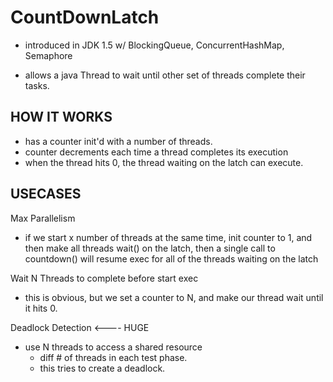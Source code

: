 # CountDownLatch
- introduced in JDK 1.5 w/ BlockingQueue, ConcurrentHashMap, Semaphore

- allows a java Thread to wait until other set of threads complete their tasks. 

## HOW IT WORKS
- has a counter init'd with a number of threads.
- counter decrements each time a thread completes its execution
- when the thread hits 0, the thread waiting on the latch can execute.

## USECASES
Max Parallelism
- if we start x number of threads at the same time, init counter to 1, and then
make all threads wait() on the latch, then a single call to countdown() will
resume exec for all of the threads waiting on the latch

Wait N Threads to complete before start exec
- this is obvious, but we set a counter to N, and make our thread wait until it hits 0. 

Deadlock Detection <---- HUGE
- use N threads to access a shared resource
    - diff # of threads in each test phase. 
    - this tries to create a deadlock.
